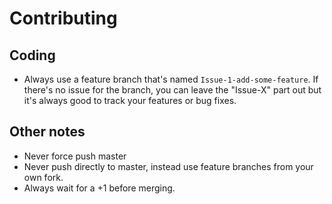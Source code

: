 # Contributing

## Coding
- Always use a feature branch that's named `Issue-1-add-some-feature`. If there's no issue for the branch, you can leave the "Issue-X" part out but it's always good to track your features or bug fixes.

## Other notes
- Never force push master
- Never push directly to master, instead use feature branches from your own fork.
- Always wait for a +1 before merging.
